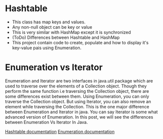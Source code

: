 # Hashtable
 * This class has map keys and values. 
 * Any non-null object can be key or value
 * This is very similar with HashMap except it is synchronized
 * (ToDo) Differences between Hashtable and HashMap
 * This project contain code to create, populate and how to display it's key-value pais using Enumeration.
 
# Enumeration vs Iterator
Enumeration and Iterator are two interfaces in java.util package which are used to traverse over the elements of a Collection object. Though they perform the same function i.e traversing the Collection object, there are some differences exist between them. Using Enumeration, you can only traverse the Collection object. But using Iterator, you can also remove an element while traversing the Collection. This is the one major difference between Enumeration and Iterator in java. You can say Iterator is some what advanced version of Enumeration. In this post, we will see the differences between Enumeration Vs Iterator In Java.

<a href="https://docs.oracle.com/javase/7/docs/api/java/util/Hashtable.html">Hashtable documentation</a>
<a href="https://docs.oracle.com/javase/7/docs/api/java/util/Enumeration.html">Enumeration documentation</a>
